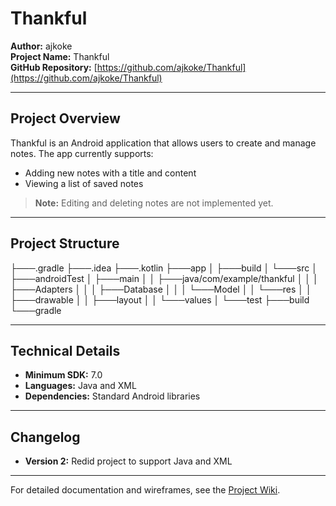 # Thankful

**Author:** ajkoke  
**Project Name:** Thankful  
**GitHub Repository:** [https://github.com/ajkoke/Thankful](https://github.com/ajkoke/Thankful)  

---

## Project Overview

Thankful is an Android application that allows users to create and manage notes. The app currently supports:

- Adding new notes with a title and content
- Viewing a list of saved notes

> **Note:** Editing and deleting notes are not implemented yet.

---

## Project Structure

├───.gradle
├───.idea
├───.kotlin
├───app
│ ├───build
│ └───src
│ ├───androidTest
│ ├───main
│ │ ├───java/com/example/thankful
│ │ │ ├───Adapters
│ │ │ ├───Database
│ │ │ └───Model
│ │ └───res
│ │ ├───drawable
│ │ ├───layout
│ │ └───values
│ └───test
├───build
└───gradle


---

## Technical Details

- **Minimum SDK:** 7.0
- **Languages:** Java and XML
- **Dependencies:** Standard Android libraries  

---

## Changelog

- **Version 2:** Redid project to support Java and XML


---

For detailed documentation and wireframes, see the [Project Wiki](https://github.com/ajkoke/Thankful/wiki/Project-Outline).
